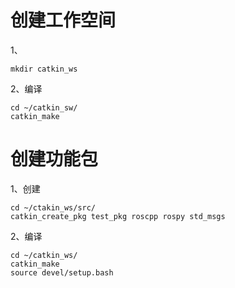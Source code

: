 # 创建工作空间
1、
```
mkdir catkin_ws

```
2、编译
```
cd ~/catkin_sw/
catkin_make
```
# 创建功能包
1、创建
```
cd ~/ctakin_ws/src/
catkin_create_pkg test_pkg roscpp rospy std_msgs
```
2、编译
```
cd ~/catkin_ws/
catkin_make
source devel/setup.bash






